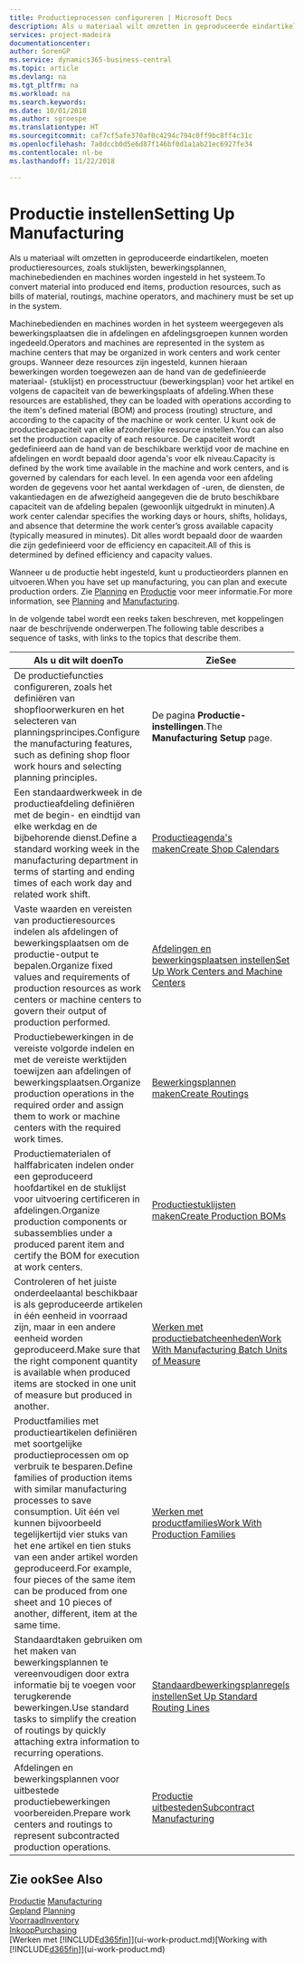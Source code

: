```yaml
---
title: Productieprocessen configureren | Microsoft Docs
description: Als u materiaal wilt omzetten in geproduceerde eindartikelen, moeten productieresources, zoals stuklijsten, bewerkingsplannen, machinebedienden en machines worden ingesteld in het systeem.
services: project-madeira
documentationcenter: 
author: SorenGP
ms.service: dynamics365-business-central
ms.topic: article
ms.devlang: na
ms.tgt_pltfrm: na
ms.workload: na
ms.search.keywords: 
ms.date: 10/01/2018
ms.author: sgroespe
ms.translationtype: HT
ms.sourcegitcommit: caf7cf5afe370af0c4294c794c0ff9bc8ff4c31c
ms.openlocfilehash: 7a0dccb0d5e6d87f146bf0d1a1ab21ec6927fe34
ms.contentlocale: nl-be
ms.lasthandoff: 11/22/2018

---
```

# <a name="setting-up-manufacturing"></a><span data-ttu-id="6eb96-103">Productie instellen</span><span class="sxs-lookup"><span data-stu-id="6eb96-103">Setting Up Manufacturing</span></span>
<span data-ttu-id="6eb96-104">Als u materiaal wilt omzetten in geproduceerde eindartikelen, moeten productieresources, zoals stuklijsten, bewerkingsplannen, machinebedienden en machines worden ingesteld in het systeem.</span><span class="sxs-lookup"><span data-stu-id="6eb96-104">To convert material into produced end items, production resources, such as bills of material, routings, machine operators, and machinery must be set up in the system.</span></span>

<span data-ttu-id="6eb96-105">Machinebedienden en machines worden in het systeem weergegeven als bewerkingsplaatsen die in afdelingen en afdelingsgroepen kunnen worden ingedeeld.</span><span class="sxs-lookup"><span data-stu-id="6eb96-105">Operators and machines are represented in the system as machine centers that may be organized in work centers and work center groups.</span></span> <span data-ttu-id="6eb96-106">Wanneer deze resources zijn ingesteld, kunnen hieraan bewerkingen worden toegewezen aan de hand van de gedefinieerde materiaal- (stuklijst) en processtructuur (bewerkingsplan) voor het artikel en volgens de capaciteit van de bewerkingsplaats of afdeling.</span><span class="sxs-lookup"><span data-stu-id="6eb96-106">When these resources are established, they can be loaded with operations according to the item's defined material (BOM) and process (routing) structure, and according to the capacity of the machine or work center.</span></span> <span data-ttu-id="6eb96-107">U kunt ook de productiecapaciteit van elke afzonderlijke resource instellen.</span><span class="sxs-lookup"><span data-stu-id="6eb96-107">You can also set the production capacity of each resource.</span></span> <span data-ttu-id="6eb96-108">De capaciteit wordt gedefinieerd aan de hand van de beschikbare werktijd voor de machine en afdelingen en wordt bepaald door agenda's voor elk niveau.</span><span class="sxs-lookup"><span data-stu-id="6eb96-108">Capacity is defined by the work time available in the machine and work centers, and is governed by calendars for each level.</span></span> <span data-ttu-id="6eb96-109">In een agenda voor een afdeling worden de gegevens voor het aantal werkdagen of -uren, de diensten, de vakantiedagen en de afwezigheid aangegeven die de bruto beschikbare capaciteit van de afdeling bepalen (gewoonlijk uitgedrukt in minuten).</span><span class="sxs-lookup"><span data-stu-id="6eb96-109">A work center calendar specifies the working days or hours, shifts, holidays, and absence that determine the work center’s gross available capacity (typically measured in minutes).</span></span> <span data-ttu-id="6eb96-110">Dit alles wordt bepaald door de waarden die zijn gedefinieerd voor de efficiency en capaciteit.</span><span class="sxs-lookup"><span data-stu-id="6eb96-110">All of this is determined by defined efficiency and capacity values.</span></span>  

<span data-ttu-id="6eb96-111">Wanneer u de productie hebt ingesteld, kunt u productieorders plannen en uitvoeren.</span><span class="sxs-lookup"><span data-stu-id="6eb96-111">When you have set up manufacturing, you can plan and execute production orders.</span></span> <span data-ttu-id="6eb96-112">Zie [Planning](production-planning.md) en [Productie](production-manage-manufacturing.md) voor meer informatie.</span><span class="sxs-lookup"><span data-stu-id="6eb96-112">For more information, see [Planning](production-planning.md) and [Manufacturing](production-manage-manufacturing.md).</span></span>  

 <span data-ttu-id="6eb96-113">In de volgende tabel wordt een reeks taken beschreven, met koppelingen naar de beschrijvende onderwerpen.</span><span class="sxs-lookup"><span data-stu-id="6eb96-113">The following table describes a sequence of tasks, with links to the topics that describe them.</span></span>   

|<span data-ttu-id="6eb96-114">**Als u dit wilt doen**</span><span class="sxs-lookup"><span data-stu-id="6eb96-114">**To**</span></span>|<span data-ttu-id="6eb96-115">**Zie**</span><span class="sxs-lookup"><span data-stu-id="6eb96-115">**See**</span></span>|  
|------------|-------------|  
|<span data-ttu-id="6eb96-116">De productiefuncties configureren, zoals het definiëren van shopfloorwerkuren en het selecteren van planningsprincipes.</span><span class="sxs-lookup"><span data-stu-id="6eb96-116">Configure the manufacturing features, such as defining shop floor work hours and selecting planning principles.</span></span>|<span data-ttu-id="6eb96-117">De pagina **Productie-instellingen**.</span><span class="sxs-lookup"><span data-stu-id="6eb96-117">The **Manufacturing Setup** page.</span></span>|  
|<span data-ttu-id="6eb96-118">Een standaardwerkweek in de productieafdeling definiëren met de begin- en eindtijd van elke werkdag en de bijbehorende dienst.</span><span class="sxs-lookup"><span data-stu-id="6eb96-118">Define a standard working week in the manufacturing department in terms of starting and ending times of each work day and related work shift.</span></span>|[<span data-ttu-id="6eb96-119">Productieagenda's maken</span><span class="sxs-lookup"><span data-stu-id="6eb96-119">Create Shop Calendars</span></span>](production-how-to-create-work-center-calendars.md)|  
|<span data-ttu-id="6eb96-120">Vaste waarden en vereisten van productieresources indelen als afdelingen of bewerkingsplaatsen om de productie-output te bepalen.</span><span class="sxs-lookup"><span data-stu-id="6eb96-120">Organize fixed values and requirements of production resources as work centers or machine centers to govern their output of production performed.</span></span>|[<span data-ttu-id="6eb96-121">Afdelingen en bewerkingsplaatsen instellen</span><span class="sxs-lookup"><span data-stu-id="6eb96-121">Set Up Work Centers and Machine Centers</span></span>](production-how-to-set-up-work-and-machine-centers.md)|
|<span data-ttu-id="6eb96-122">Productiebewerkingen in de vereiste volgorde indelen en met de vereiste werktijden toewijzen aan afdelingen of bewerkingsplaatsen.</span><span class="sxs-lookup"><span data-stu-id="6eb96-122">Organize production operations in the required order and assign them to work or machine centers with the required work times.</span></span>|[<span data-ttu-id="6eb96-123">Bewerkingsplannen maken</span><span class="sxs-lookup"><span data-stu-id="6eb96-123">Create Routings</span></span>](production-how-to-create-routings.md)|
|<span data-ttu-id="6eb96-124">Productiematerialen of halffabricaten indelen onder een geproduceerd hoofdartikel en de stuklijst voor uitvoering certificeren in afdelingen.</span><span class="sxs-lookup"><span data-stu-id="6eb96-124">Organize production components or subassemblies under a produced parent item and certify the BOM for execution at work centers.</span></span>|[<span data-ttu-id="6eb96-125">Productiestuklijsten maken</span><span class="sxs-lookup"><span data-stu-id="6eb96-125">Create Production BOMs</span></span>](production-how-to-create-production-boms.md)|
|<span data-ttu-id="6eb96-126">Controleren of het juiste onderdeelaantal beschikbaar is als geproduceerde artikelen in één eenheid in voorraad zijn, maar in een andere eenheid worden geproduceerd.</span><span class="sxs-lookup"><span data-stu-id="6eb96-126">Make sure that the right component quantity is available when produced items are stocked in one unit of measure but produced in another.</span></span>|[<span data-ttu-id="6eb96-127">Werken met productiebatcheenheden</span><span class="sxs-lookup"><span data-stu-id="6eb96-127">Work With Manufacturing Batch Units of Measure</span></span>](production-how-to-use-the-manufacturing-batch-unit-of-measure.md)|  
|<span data-ttu-id="6eb96-128">Productfamilies met productieartikelen definiëren met soortgelijke productieprocessen om op verbruik te besparen.</span><span class="sxs-lookup"><span data-stu-id="6eb96-128">Define families of production items with similar manufacturing processes to save consumption.</span></span> <span data-ttu-id="6eb96-129">Uit één vel kunnen bijvoorbeeld tegelijkertijd vier stuks van het ene artikel en tien stuks van een ander artikel worden geproduceerd.</span><span class="sxs-lookup"><span data-stu-id="6eb96-129">For example, four pieces of the same item can be produced from one sheet and 10 pieces of another, different, item at the same time.</span></span>|[<span data-ttu-id="6eb96-130">Werken met productfamilies</span><span class="sxs-lookup"><span data-stu-id="6eb96-130">Work With Production Families</span></span>](production-how-work-family.md)|
|<span data-ttu-id="6eb96-131">Standaardtaken gebruiken om het maken van bewerkingsplannen te vereenvoudigen door extra informatie bij te voegen voor terugkerende bewerkingen.</span><span class="sxs-lookup"><span data-stu-id="6eb96-131">Use standard tasks to simplify the creation of routings by quickly attaching extra information to recurring operations.</span></span>|[<span data-ttu-id="6eb96-132">Standaardbewerkingsplanregels instellen</span><span class="sxs-lookup"><span data-stu-id="6eb96-132">Set Up Standard Routing Lines</span></span>](production-how-set-up-standard-routing-lines.md)|  
|<span data-ttu-id="6eb96-133">Afdelingen en bewerkingsplannen voor uitbestede productiebewerkingen voorbereiden.</span><span class="sxs-lookup"><span data-stu-id="6eb96-133">Prepare work centers and routings to represent subcontracted production operations.</span></span>|[<span data-ttu-id="6eb96-134">Productie uitbesteden</span><span class="sxs-lookup"><span data-stu-id="6eb96-134">Subcontract Manufacturing</span></span>](production-how-to-subcontract-manufacturing.md)|  

## <a name="see-also"></a><span data-ttu-id="6eb96-135">Zie ook</span><span class="sxs-lookup"><span data-stu-id="6eb96-135">See Also</span></span>
<span data-ttu-id="6eb96-136">[Productie](production-manage-manufacturing.md)  </span><span class="sxs-lookup"><span data-stu-id="6eb96-136">[Manufacturing](production-manage-manufacturing.md)  </span></span>  
<span data-ttu-id="6eb96-137">[Gepland](production-planning.md) </span><span class="sxs-lookup"><span data-stu-id="6eb96-137">[Planning](production-planning.md) </span></span>  
[<span data-ttu-id="6eb96-138">Voorraad</span><span class="sxs-lookup"><span data-stu-id="6eb96-138">Inventory</span></span>](inventory-manage-inventory.md)  
[<span data-ttu-id="6eb96-139">Inkoop</span><span class="sxs-lookup"><span data-stu-id="6eb96-139">Purchasing</span></span>](purchasing-manage-purchasing.md)  
<span data-ttu-id="6eb96-140">[Werken met [!INCLUDE[d365fin](includes/d365fin_md.md)]](ui-work-product.md)</span><span class="sxs-lookup"><span data-stu-id="6eb96-140">[Working with [!INCLUDE[d365fin](includes/d365fin_md.md)]](ui-work-product.md)</span></span>

